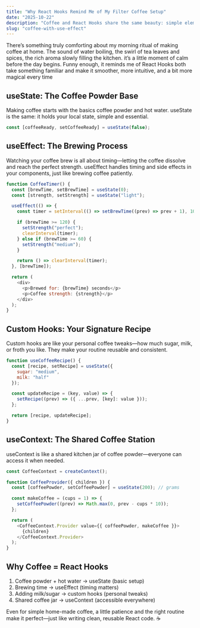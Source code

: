```yaml
---
title: "Why React Hooks Remind Me of My Filter Coffee Setup"
date: "2025-10-22"
description: "Coffee and React Hooks share the same beauty: simple elements transforming through careful process. Coffee powder + patience = perfect brew, just like basic functions + hooks = powerful applications."
slug: "coffee-with-use-effect"
---
```


There’s something truly comforting about my morning ritual of making coffee at home. The sound of water boiling, the swirl of tea leaves and spices, the rich aroma slowly filling the kitchen. it’s a little moment of calm before the day begins. Funny enough, it reminds me of React Hooks both take something familiar and make it smoother, more intuitive, and a bit more magical every time

## useState: The Coffee Powder Base

Making coffee starts with the basics coffee powder and hot water. useState is the same: it holds your local state, simple and essential.

```jsx
const [coffeeReady, setCoffeeReady] = useState(false);
```

## useEffect: The Brewing Process

Watching your coffee brew is all about timing—letting the coffee dissolve and reach the perfect strength.
useEffect handles timing and side effects in your components, just like brewing coffee patiently.

```js
function CoffeeTimer() {
  const [brewTime, setBrewTime] = useState(0);
  const [strength, setStrength] = useState("light");

  useEffect(() => {
    const timer = setInterval(() => setBrewTime((prev) => prev + 1), 1000);

    if (brewTime >= 120) {
      setStrength("perfect");
      clearInterval(timer);
    } else if (brewTime >= 60) {
      setStrength("medium");
    }

    return () => clearInterval(timer);
  }, [brewTime]);

  return (
    <div>
      <p>Brewed for: {brewTime} seconds</p>
      <p>Coffee strength: {strength}</p>
    </div>
  );
}
```

## Custom Hooks: Your Signature Recipe

Custom hooks are like your personal coffee tweaks—how much sugar, milk, or froth you like.
They make your routine reusable and consistent.

```js
function useCoffeeRecipe() {
  const [recipe, setRecipe] = useState({
    sugar: "medium",
    milk: "half"
  });

  const updateRecipe = (key, value) => {
    setRecipe((prev) => ({ ...prev, [key]: value }));
  };

  return [recipe, updateRecipe];
}
```

## useContext: The Shared Coffee Station

useContext is like a shared kitchen jar of coffee powder—everyone can access it when needed.

```js
const CoffeeContext = createContext();

function CoffeeProvider({ children }) {
  const [coffeePowder, setCoffeePowder] = useState(200); // grams

  const makeCoffee = (cups = 1) => {
    setCoffeePowder((prev) => Math.max(0, prev - cups * 10));
  };

  return (
    <CoffeeContext.Provider value={{ coffeePowder, makeCoffee }}>
      {children}
    </CoffeeContext.Provider>
  );
}
```

## Why Coffee = React Hooks

1. Coffee powder + hot water → useState (basic setup)
2. Brewing time → useEffect (timing matters)
3. Adding milk/sugar → custom hooks (personal tweaks)
4. Shared coffee jar → useContext (accessible everywhere)

Even for simple home-made coffee, a little patience and the right routine make it perfect—just like writing clean, reusable React code. ☕
